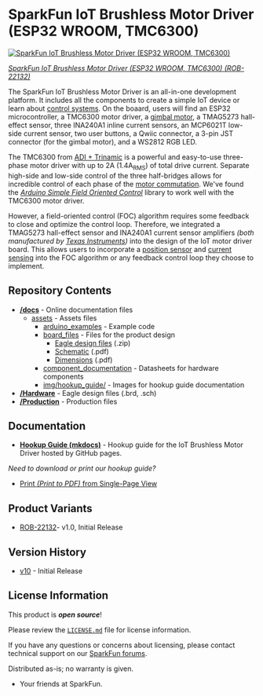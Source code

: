 SparkFun IoT Brushless Motor Driver (ESP32 WROOM, TMC6300)
========================================

[![SparkFun IoT Brushless Motor Driver (ESP32 WROOM, TMC6300)](https://cdn.sparkfun.com/assets/parts/2/1/9/9/5/22132-_01.jpg)](https://www.sparkfun.com/products/22132)

[*SparkFun IoT Brushless Motor Driver (ESP32 WROOM, TMC6300) (ROB-22132)*](https://www.sparkfun.com/products/22132)

The SparkFun IoT Brushless Motor Driver is an all-in-one development platform. It includes all the components to create a simple IoT device or learn about [control systems](https://en.wikipedia.org/wiki/Control_system). On the boaard, users will find an ESP32 microcontroller, a TMC6300 motor driver, a [gimbal motor](https://www.sparkfun.com/products/20441), a TMAG5273 hall-effect sensor, three INA240A1 inline current sensors, an MCP6021T low-side current sensor, two user buttons, a Qwiic connector, a 3-pin JST connector (for the gimbal motor), and a WS2812 RGB LED.

The TMC6300 from [ADI + Trinamic](https://www.trinamic.com/) is a powerful and easy-to-use three-phase motor driver with up to 2A (1.4A<sub>RMS</sub>) of total drive current. Separate high-side and low-side control of the three half-bridges allows for incredible control of each phase of the [motor commutation](https://fab.cba.mit.edu/classes/865.21/topics/power_electronics/commutation/#bldc-commutation). We've found the [*Arduino Simple Field Oriented Control*](https://docs.simplefoc.com/) library to work well with the TMC6300 motor driver.

However, a field-oriented control (FOC) algorithm requires some feedback to close and optimize the control loop. Therefore, we integrated a TMAG5273 hall-effect sensor and INA240A1 current sensor amplifiers *(both manufactured by [Texas Instruments](https://www.ti.com/))* into the design of the IoT motor driver board. This allows users to incorporate a [position sensor](https://docs.simplefoc.com/position_sensors) and [current sensing](https://docs.simplefoc.com/current_sense) into the FOC algorithm or any feedback control loop they choose to implement.

Repository Contents
-------------------

* **[/docs](/docs/)** - Online documentation files
    * [assets](/docs/assets/) - Assets files
        * [arduino_examples](/docs/assets/arduino_examples/) - Example code
        * [board_files](/docs/assets/board_files/) - Files for the product design
            * [Eagle design files](/docs/assets/board_files/eagle_files.zip) (.zip)
            * [Schematic](/docs/assets/board_files/schematic.pdf) (.pdf)
            * [Dimensions](/docs/assets/board_files/dimensions.pdf) (.pdf)
        * [component_documentation](/docs/assets/component_documentation/) - Datasheets for hardware components
        * [img/hookup_guide/](/docs/assets/img/hookup_guide/) - Images for hookup guide documentation
* **[/Hardware](/Hardware/)** - Eagle design files (.brd, .sch)
* **[/Production](/Production/)** - Production files

Documentation
--------------

* **[Hookup Guide (mkdocs)](http://docs.sparkfun.com/SparkFun_IoT_Brushless_Motor_Driver/)** - Hookup guide for the IoT Brushless Motor Driver hosted by GitHub pages.

*Need to download or print our hookup guide?*

* [Print *(Print to PDF)* from Single-Page View](http://docs.sparkfun.com/SparkFun_IoT_Brushless_Motor_Driver/print_view)

Product Variants
----------------

* [ROB-22132](https://www.sparkfun.com/products/22132)- v1.0, Initial Release

Version History
---------------

* [v10](https://github.com/sparkfun/SparkFun_IoT_Brushless_Motor_Driver/releases/tag/v10) - Initial Release


License Information
-------------------

This product is ***open source***!

Please review the [`LICENSE.md`](./LICENSE.md) file for license information.

If you have any questions or concerns about licensing, please contact technical support on our [SparkFun forums](https://forum.sparkfun.com/viewforum.php?f=152).

Distributed as-is; no warranty is given.

- Your friends at SparkFun.
